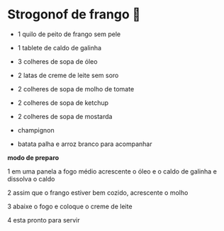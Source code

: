 # Strogonof de frango :chicken:

- 1 quilo de  peito de frango sem pele

- 1 tablete de caldo de galinha
- 3 colheres de sopa de óleo

- 2 latas de creme de leite sem soro

- 2 colheres de sopa de molho de tomate

- 2 colheres de sopa de ketchup

- 2 colheres de sopa de mostarda

- champignon

- batata palha e arroz branco para acompanhar



**modo de preparo** 

1 em uma panela a fogo médio acrescente o óleo e o caldo de galinha e dissolva o caldo

2 assim que o frango estiver bem cozido, acrescente o molho

3 abaixe o fogo e coloque o creme de leite

4 esta pronto para servir









 